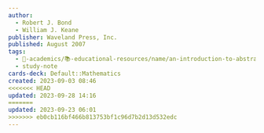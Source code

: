 ```yaml
---
author:
  - Robert J. Bond
  - William J. Keane
publisher: Waveland Press, Inc.
published: August 2007
tags:
  - 🔴-academics/📚-educational-resources/name/an-introduction-to-abstract-mathematics-1st-edition
  - study-note
cards-deck: Default::Mathematics
created: 2023-09-03 08:46
<<<<<<< HEAD
updated: 2023-09-28 14:16
=======
updated: 2023-09-23 06:01
>>>>>>> eb0cb116bf466b813753bf1c96d7b2d13d532edc
---
```

